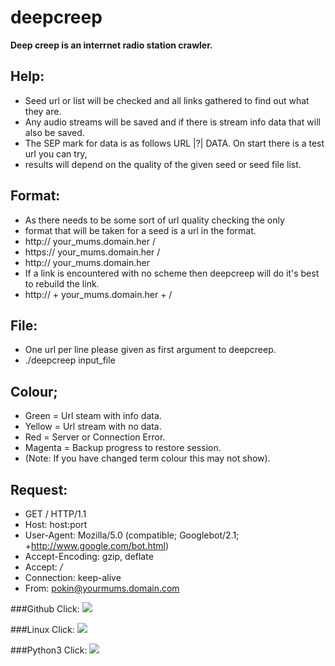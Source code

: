 # deepcreep

**Deep creep is an interrnet radio station crawler.**	

## Help:
-	Seed url or list will be checked and all links gathered to find out what they are.
-	Any audio streams will be saved and if there is stream info data that will also be saved.
-	The SEP mark for data is as follows URL |?| DATA. On start there is a test url you can try,
-	results will depend on the quality of the given seed or seed file list.

## Format:
-	As there needs to be some sort of url quality checking the only
-	format that will be taken for a seed is a url in the format.
-	http:// your_mums.domain.her /
-	https:// your_mums.domain.her /
-	http:// your_mums.domain.her
-	If a link is encountered with no scheme then deepcreep will do it's best to rebuild the link.
-	http:// + your_mums.domain.her + /

## File:
-	One url per line please given as first argument to deepcreep.
-	./deepcreep input_file

## Colour;
-	Green = Url steam with info data.
-	Yellow = Url stream with no data.
-	Red = Server or Connection Error.
-	Magenta = Backup progress to restore session.
-	(Note: If you have changed term colour this may not show).

## Request:
-	GET / HTTP/1.1
-	Host: host:port
-	User-Agent: Mozilla/5.0 (compatible; Googlebot/2.1; +http://www.google.com/bot.html)
-	Accept-Encoding: gzip, deflate
-	Accept: */*
-	Connection: keep-alive
-	From: pokin@yourmums.domain.com

###Github
Click:
[<img src="https://img.shields.io/badge/GitHub-100000?style=for-the-badge&logo=github&logoColor=white"/>](https://discord.gg/CZ3jWT8Hpy)

###Linux
Click:
[<img src="https://img.shields.io/badge/Linux-FCC624?style=for-the-badge&logo=linux&logoColor=black"/>](https://en.wikipedia.org/wiki/X86-64)

###Python3
Click:
[<img src="https://img.shields.io/badge/Python-3776AB?style=for-the-badge&logo=python&logoColor=white"/>](https://docs.python.org/3/index.html)

